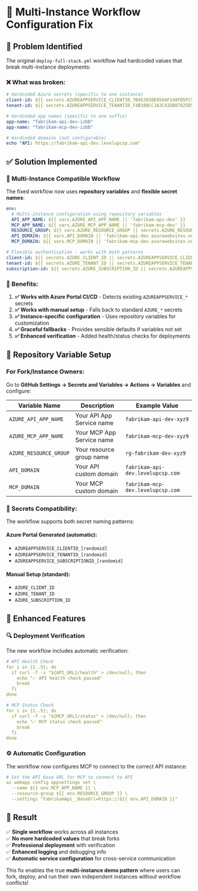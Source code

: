 # 🔧 Multi-Instance Workflow Configuration Fix

## 🚨 Problem Identified

The original `deploy-full-stack.yml` workflow had hardcoded values that break multi-instance deployments:

### ❌ What was broken:

```yaml
# Hardcoded Azure secrets (specific to one instance)
client-id: ${{ secrets.AZUREAPPSERVICE_CLIENTID_7B45365BE95A4F148FB5FC53309D576A }}
tenant-id: ${{ secrets.AZUREAPPSERVICE_TENANTID_F4B38BCC1A3C41DB87825D58D05171B2 }}

# Hardcoded app names (specific to one suffix)
app-name: "fabrikam-api-dev-izbD"
app-name: "fabrikam-mcp-dev-izbD"

# Hardcoded domains (not configurable)
echo "API: https://fabrikam-api-dev.levelupcsp.com"
```

## ✅ Solution Implemented

### 🔄 Multi-Instance Compatible Workflow

The fixed workflow now uses **repository variables** and **flexible secret names**:

```yaml
env:
  # Multi-instance configuration using repository variables
  API_APP_NAME: ${{ vars.AZURE_API_APP_NAME || 'fabrikam-api-dev' }}
  MCP_APP_NAME: ${{ vars.AZURE_MCP_APP_NAME || 'fabrikam-mcp-dev' }}
  RESOURCE_GROUP: ${{ vars.AZURE_RESOURCE_GROUP || secrets.AZURE_RESOURCE_GROUP }}
  API_DOMAIN: ${{ vars.API_DOMAIN || 'fabrikam-api-dev.azurewebsites.net' }}
  MCP_DOMAIN: ${{ vars.MCP_DOMAIN || 'fabrikam-mcp-dev.azurewebsites.net' }}

# Flexible authentication - works with both patterns
client-id: ${{ secrets.AZURE_CLIENT_ID || secrets.AZUREAPPSERVICE_CLIENTID }}
tenant-id: ${{ secrets.AZURE_TENANT_ID || secrets.AZUREAPPSERVICE_TENANTID }}
subscription-id: ${{ secrets.AZURE_SUBSCRIPTION_ID || secrets.AZUREAPPSERVICE_SUBSCRIPTIONID }}
```

### 🎯 Benefits:

1. **✅ Works with Azure Portal CI/CD** - Detects existing `AZUREAPPSERVICE_*` secrets
2. **✅ Works with manual setup** - Falls back to standard `AZURE_*` secrets  
3. **✅ Instance-specific configuration** - Uses repository variables for customization
4. **✅ Graceful fallbacks** - Provides sensible defaults if variables not set
5. **✅ Enhanced verification** - Added health/status checks for deployments

## 🚀 Repository Variable Setup

### For Fork/Instance Owners:

Go to **GitHub Settings → Secrets and Variables → Actions → Variables** and configure:

| Variable Name | Description | Example Value |
|---------------|-------------|---------------|
| `AZURE_API_APP_NAME` | Your API App Service name | `fabrikam-api-dev-xyz9` |
| `AZURE_MCP_APP_NAME` | Your MCP App Service name | `fabrikam-mcp-dev-xyz9` |
| `AZURE_RESOURCE_GROUP` | Your resource group name | `rg-fabrikam-dev-xyz9` |
| `API_DOMAIN` | Your API custom domain | `fabrikam-api-dev.levelupcsp.com` |
| `MCP_DOMAIN` | Your MCP custom domain | `fabrikam-mcp-dev.levelupcsp.com` |

### 🔐 Secrets Compatibility:

The workflow supports both secret naming patterns:

#### Azure Portal Generated (automatic):
- `AZUREAPPSERVICE_CLIENTID_[randomid]` 
- `AZUREAPPSERVICE_TENANTID_[randomid]`
- `AZUREAPPSERVICE_SUBSCRIPTIONID_[randomid]`

#### Manual Setup (standard):
- `AZURE_CLIENT_ID`
- `AZURE_TENANT_ID` 
- `AZURE_SUBSCRIPTION_ID`

## 🧪 Enhanced Features

### 🔍 Deployment Verification

The new workflow includes automatic verification:

```yaml
# API Health Check
for i in {1..5}; do
  if curl -f -s "${API_URL}/health" > /dev/null; then
    echo "✅ API health check passed"
    break
  fi
done

# MCP Status Check  
for i in {1..5}; do
  if curl -f -s "${MCP_URL}/status" > /dev/null; then
    echo "✅ MCP status check passed"
    break
  fi
done
```

### ⚙️ Automatic Configuration

The workflow now configures MCP to connect to the correct API instance:

```yaml
# Set the API base URL for MCP to connect to API
az webapp config appsettings set \
  --name ${{ env.MCP_APP_NAME }} \
  --resource-group ${{ env.RESOURCE_GROUP }} \
  --settings "FabrikamApi__BaseUrl=https://${{ env.API_DOMAIN }}"
```

## 🎉 Result

✅ **Single workflow** works across all instances  
✅ **No more hardcoded values** that break forks  
✅ **Professional deployment** with verification  
✅ **Enhanced logging** and debugging info  
✅ **Automatic service configuration** for cross-service communication  

This fix enables the true **multi-instance demo pattern** where users can fork, deploy, and run their own independent instances without workflow conflicts!
